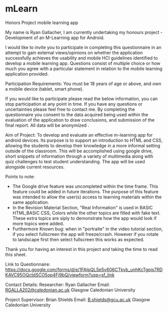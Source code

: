 # mLearn
Honors Project mobile learning app

My name is Ryan Gallacher, I am currently undertaking my honours project - Development of an M-Learning app for Android.

I would like to invite you to participate in completing this questionnaire in an attempt to gain external views/opinions on whether the application successfully achieves the usability and mobile HCI guidelines identified to develop a mobile learning app. Questions consist of multiple choice or how much you agree with a particular statement in relation to the mobile learning application provided. 

Participation Requirements:
You must be 18 years of age or above, and own a mobile device (tablet, smart phone).

If you would like to participate please read the below information, you can stop participation at any point in time. If you have any questions or uncertainties please feel free to contact me. By completing the questionnaire you consent to the data acquired being used within the evaluation of the application to draw conclusions, and submission of the final report. All data will be anonymized .

Aim of Project: To develop and evaluate an effective m-learning app for android devices. Its purpose is to support an introduction to HTML and CSS, allowing the students to develop their knowledge in a more informal setting outside of the classroom. This will be accomplished using google drive, short snippets of information through a variety of multimedia along with quiz challenges to test student understanding. The app will be used alongside current resources.

Points to note: 
 - The Google drive feature was uncompleted within the time frame. This feature could be added in future iterations. The purpose of     this   feature was intended to allow the user(s) access to learning materials within the same application.
 - In the Revision Material Section, "Real Information" is used in  BASIC HTML,BASIC CSS, Colors while the other topics are filled with fake text. These extra topics are siply to demonstrate how the app would look if more topics were added.
 - Furthermore Known bug: when in "portraite" in the video tutorial section, if you select fullscreen the app will freeze/crash. However if you rotate to landscape first then select fullscreen this works as expected.

Thank you for having an interest in this project and taking the time to read this sheet.

Link to Questionnaire: https://docs.google.com/forms/d/e/1FAIpQLSe5v606CTkvb_unhKcTgpis7RDKAVC95OQctdSCO5op4Fj9bQ/viewform?usp=sf_link

Contact Details:
Researcher: Ryan Gallacher
Email: RGALLA202@caledonian.ac.uk
Glasgow Caledonian University

Project Supervisor: Brian Shields
Email: B.shields@gcu.ac.uk
Glasgow Caledonian University
